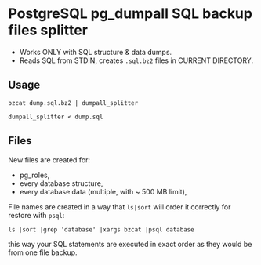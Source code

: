 PostgreSQL pg_dumpall SQL backup files splitter
===============================================

* Works ONLY with SQL structure & data dumps.
* Reads SQL from STDIN, creates `.sql.bz2` files in CURRENT DIRECTORY.

Usage
-----

`bzcat dump.sql.bz2 | dumpall_splitter`

`dumpall_splitter < dump.sql`


Files
-----

New files are created for:

- pg_roles,
- every database structure,
- every database data (multiple, with ~ 500 MB limit),

File names are created in a way that `ls|sort` will order it correctly for restore with `psql`:

`ls |sort |grep 'database' |xargs bzcat |psql database`

this way your SQL statements are executed in exact order as they would be from one file backup.
